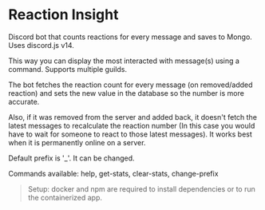 # Reaction Insight
Discord bot that counts reactions for every message and saves to Mongo. Uses discord.js v14.

This way you can display the most interacted with message(s) using a command.
Supports multiple guilds.

The bot fetches the reaction count for every message (on removed/added reaction) and sets the new value in the database so the number is more accurate.

Also, if it was removed from the server and added back, it doesn't fetch the latest messages to recalculate the reaction number (In this case you would have to wait for someone to react to those latest messages). It works best when it is permanently online on a server.

Default prefix is '_'. It can be changed.

Commands available: help, get-stats, clear-stats, change-prefix

> Setup: docker and npm are required to install dependencies or to run the containerized app.
